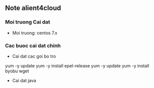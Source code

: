 ## Note alient4cloud

### Moi truong Cai dat
- Moi truong: centos 7.x

### Cac buoc cai dat chinh

- Cai dat cac goi bo tro

yum -y update
yum -y install epel-release 
yum -y update
yum -y install byobu wget 

- Cai dat java

